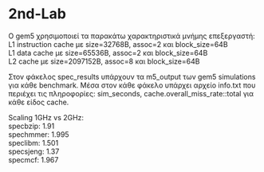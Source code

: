 # 2nd-Lab

Ο gem5 χρησιμοποιεί τα παρακάτω χαρακτηριστικά μνήμης επεξεργαστή: </br>
L1 instruction cache με size=32768B, assoc=2 και block_size=64B </br>
L1 data cache με size=65536B, assoc=2 και block_size=64B </br>
L2 cache με size=2097152B, assoc=8 και block_size=64B </br>

Στον φάκελος spec_results υπάρχουν τα m5_output των gem5 simulations για κάθε benchmark. Μέσα στον κάθε φάκελο υπάρχει αρχείο info.txt που περιέχει τις πληροφορίες: sim_seconds, cache.overall_miss_rate::total για κάθε είδος cache.

Scaling 1GHz vs 2GHz: </br>
specbzip: 1.91 </br>
spechmmer: 1.995 </br>
speclibm: 1.501 </br>
specsjeng: 1.37 </br>
specmcf: 1.967 </br>
